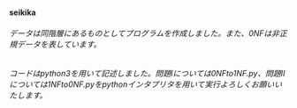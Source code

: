 #### seikika
###### データは同階層にあるものとしてプログラムを作成しました。また、0NFは非正規データを表しています。
###### コードはpython3を用いて記述しました。問題Ⅰについては0NFto1NF.py、問題Ⅱについては1NFto0NF.pyをpythonインタプリタを用いて実行よろしくお願いいたします。
